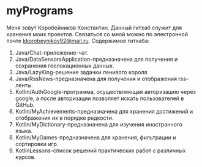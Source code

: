 # myPrograms
Меня зовут Коробейников Константин. Данный гитхаб служит для хранения моих проектов. Связаться со мной можно по электронной почте kkorobeynikov92@mail.ru.
Содержимое гитхаба:
1. Java/Chat-приложение-чат.
2. Java/DataSensorsApplication-предназначена для получения и сохранения геолокационных данных.
3. Java/LazyKing-решение задачки ленивого короля.
4. Java/RssNews-предназначена для получения и отображения rss-ленты.
5. Kotlin/AuthGoogle-программа, осуществляющая авторизацию через google, а после авторизации позволяет искать пользователей в GitHub.
6. Kotlin/MyAchievements-предназначена для хранения достижений и отображения их в порядке редкости.
7. Kotlin/MyDictionary-предназначена для изучения иностранного языка.
8. Kotlin/MyGames-предназначена для хранения, фильтрации и сортировки игр.
9. KotlinLessons-список решений практических работ с различных курсов.
